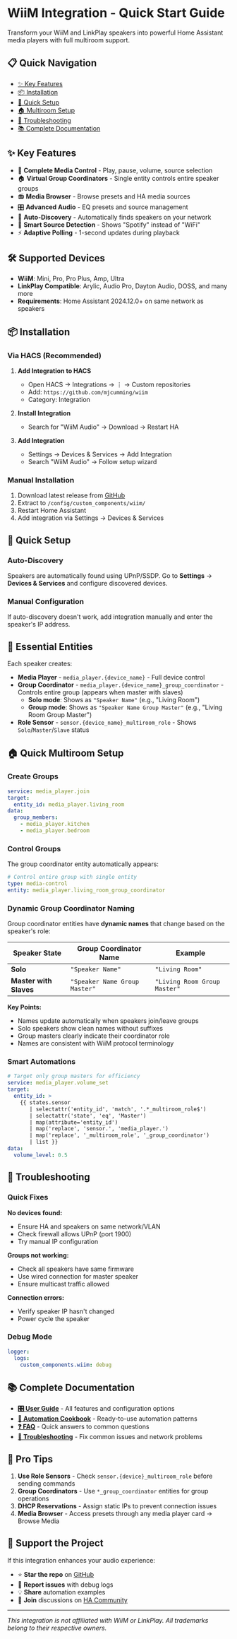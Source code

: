 # WiiM Integration - Quick Start Guide

Transform your WiiM and LinkPlay speakers into powerful Home Assistant media players with full multiroom support.

## 📋 Quick Navigation

- [✨ Key Features](#-key-features)
- [📦 Installation](#-installation)
- [🚀 Quick Setup](#-quick-setup)
- [🏠 Multiroom Setup](#-quick-multiroom-setup)
- [🔧 Troubleshooting](#-troubleshooting)
- [📚 Complete Documentation](#-complete-documentation)

## ✨ Key Features

- 🎵 **Complete Media Control** - Play, pause, volume, source selection
- 🏠 **Virtual Group Coordinators** - Single entity controls entire speaker groups
- 📻 **Media Browser** - Browse presets and HA media sources
- 🎛️ **Advanced Audio** - EQ presets and source management
- 🚀 **Auto-Discovery** - Automatically finds speakers on your network
- 🎯 **Smart Source Detection** - Shows "Spotify" instead of "WiFi"
- ⚡ **Adaptive Polling** - 1-second updates during playback

## 🛠️ Supported Devices

- **WiiM**: Mini, Pro, Pro Plus, Amp, Ultra
- **LinkPlay Compatible**: Arylic, Audio Pro, Dayton Audio, DOSS, and many more
- **Requirements**: Home Assistant 2024.12.0+ on same network as speakers

## 📦 Installation

### Via HACS (Recommended)

1. **Add Integration to HACS**

   - Open HACS → Integrations → ⋮ → Custom repositories
   - Add: `https://github.com/mjcumming/wiim`
   - Category: Integration

2. **Install Integration**

   - Search for "WiiM Audio" → Download → Restart HA

3. **Add Integration**
   - Settings → Devices & Services → Add Integration
   - Search "WiiM Audio" → Follow setup wizard

### Manual Installation

1. Download latest release from [GitHub](https://github.com/mjcumming/wiim/releases)
2. Extract to `/config/custom_components/wiim/`
3. Restart Home Assistant
4. Add integration via Settings → Devices & Services

## 🚀 Quick Setup

### Auto-Discovery

Speakers are automatically found using UPnP/SSDP. Go to **Settings** → **Devices & Services** and configure discovered devices.

### Manual Configuration

If auto-discovery doesn't work, add integration manually and enter the speaker's IP address.

## 🎵 Essential Entities

Each speaker creates:

- **Media Player** - `media_player.{device_name}` - Full device control
- **Group Coordinator** - `media_player.{device_name}_group_coordinator` - Controls entire group (appears when master with slaves)
  - **Solo mode**: Shows as `"Speaker Name"` (e.g., "Living Room")
  - **Group mode**: Shows as `"Speaker Name Group Master"` (e.g., "Living Room Group Master")
- **Role Sensor** - `sensor.{device_name}_multiroom_role` - Shows `Solo`/`Master`/`Slave` status

## 🏠 Quick Multiroom Setup

### Create Groups

```yaml
service: media_player.join
target:
  entity_id: media_player.living_room
data:
  group_members:
    - media_player.kitchen
    - media_player.bedroom
```

### Control Groups

The group coordinator entity automatically appears:

```yaml
# Control entire group with single entity
type: media-control
entity: media_player.living_room_group_coordinator
```

### Dynamic Group Coordinator Naming

Group coordinator entities have **dynamic names** that change based on the speaker's role:

| Speaker State          | Group Coordinator Name        | Example                      |
| ---------------------- | ----------------------------- | ---------------------------- |
| **Solo**               | `"Speaker Name"`              | `"Living Room"`              |
| **Master with Slaves** | `"Speaker Name Group Master"` | `"Living Room Group Master"` |

**Key Points:**

- Names update automatically when speakers join/leave groups
- Solo speakers show clean names without suffixes
- Group masters clearly indicate their coordinator role
- Names are consistent with WiiM protocol terminology

### Smart Automations

```yaml
# Target only group masters for efficiency
service: media_player.volume_set
target:
  entity_id: >
    {{ states.sensor
       | selectattr('entity_id', 'match', '.*_multiroom_role$')
       | selectattr('state', 'eq', 'Master')
       | map(attribute='entity_id')
       | map('replace', 'sensor.', 'media_player.')
       | map('replace', '_multiroom_role', '_group_coordinator')
       | list }}
data:
  volume_level: 0.5
```

## 🔧 Troubleshooting

### Quick Fixes

**No devices found:**

- Ensure HA and speakers on same network/VLAN
- Check firewall allows UPnP (port 1900)
- Try manual IP configuration

**Groups not working:**

- Check all speakers have same firmware
- Use wired connection for master speaker
- Ensure multicast traffic allowed

**Connection errors:**

- Verify speaker IP hasn't changed
- Power cycle the speaker

### Debug Mode

```yaml
logger:
  logs:
    custom_components.wiim: debug
```

## 📚 Complete Documentation

- **[🎛️ User Guide](user-guide.md)** - All features and configuration options
- **[🤖 Automation Cookbook](automation-cookbook.md)** - Ready-to-use automation patterns
- **[❓ FAQ](FAQ.md)** - Quick answers to common questions
- **[🔧 Troubleshooting](troubleshooting.md)** - Fix common issues and network problems

## 🎯 Pro Tips

1. **Use Role Sensors** - Check `sensor.{device}_multiroom_role` before sending commands
2. **Group Coordinators** - Use `*_group_coordinator` entities for group operations
3. **DHCP Reservations** - Assign static IPs to prevent connection issues
4. **Media Browser** - Access presets through any media player card → Browse Media

## 🙏 Support the Project

If this integration enhances your audio experience:

- ⭐ **Star the repo** on [GitHub](https://github.com/mjcumming/wiim)
- 🐛 **Report issues** with debug logs
- 💡 **Share** automation examples
- 💬 **Join** discussions on [HA Community](https://community.home-assistant.io/)

---

_This integration is not affiliated with WiiM or LinkPlay. All trademarks belong to their respective owners._
